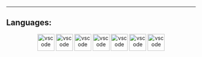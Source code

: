 

----------------------------------------
## Languages: 
<p align="center">
<img src="https://cdn.jsdelivr.net/gh/devicons/devicon@latest/icons/c/c-original.svg" alt="vscode" width="45" height="45"/>
<img src="https://cdn.jsdelivr.net/gh/devicons/devicon@latest/icons/embeddedc/embeddedc-original.svg" alt="vscode" width="45" height="45"/>
<img src="https://cdn.jsdelivr.net/gh/devicons/devicon@latest/icons/cplusplus/cplusplus-original.svg" alt="vscode" width="45" height="45"/>
<img src="https://cdn.jsdelivr.net/gh/devicons/devicon@latest/icons/csharp/csharp-original.svg" alt="vscode" width="45" height="45"/>
<img src="https://cdn.jsdelivr.net/gh/devicons/devicon@latest/icons/rust/rust-original.svg" alt="vscode" width="45" height="45"/>
<img src="https://cdn.jsdelivr.net/gh/devicons/devicon@latest/icons/python/python-original.svg" alt="vscode" width="45" height="45"/>
<img src="https://cdn.jsdelivr.net/gh/devicons/devicon@latest/icons/lua/lua-plain.svg" alt="vscode" width="45" height="45"/>
</p>
